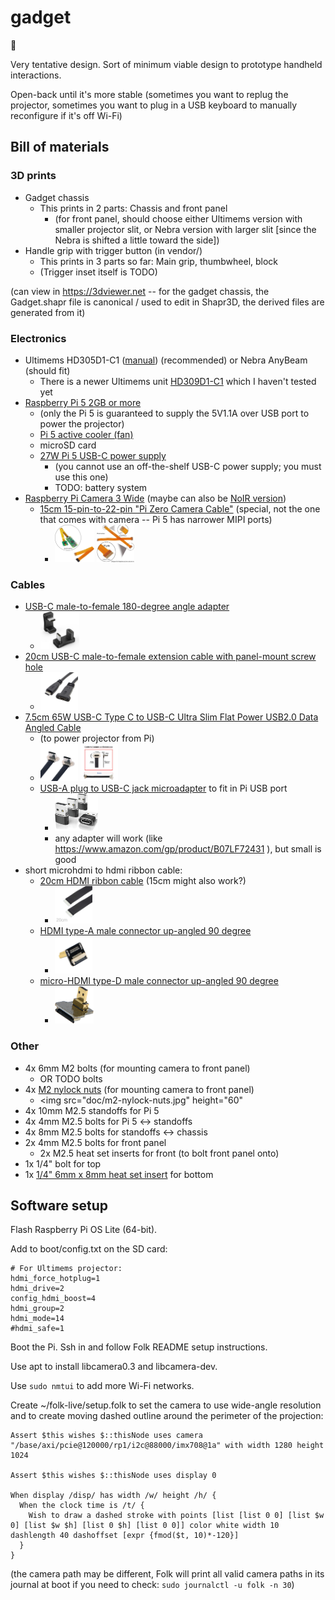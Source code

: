 # gadget
🔦

Very tentative design. Sort of minimum viable design to prototype
handheld interactions.

Open-back until it's more stable (sometimes you want to replug
the projector, sometimes you want to plug in a USB keyboard to
manually reconfigure if it's off Wi-Fi)

## Bill of materials

### 3D prints

- Gadget chassis
  - This prints in 2 parts: Chassis and front panel
    - (for front panel, should choose either Ultimems version with
      smaller projector slit, or Nebra version with larger slit [since
      the Nebra is shifted a little toward the side])
- Handle grip with trigger button (in vendor/)
  - This prints in 3 parts so far: Main grip, thumbwheel, block
  - (Trigger inset itself is TODO)

(can view in https://3dviewer.net -- for the gadget chassis, the
Gadget.shapr file is canonical / used to edit in Shapr3D, the derived
files are generated from it)

### Electronics

- Ultimems HD305D1-C1 ([manual](https://www.ultimems.com/download/hd305d1-c1_rev1_0_20231005_english/)) (recommended) or Nebra AnyBeam (should fit)
  - There is a newer Ultimems unit [HD309D1-C1](https://raspberry-pi.ksyic.com/main/index/pdp.id/1053/pdp.open/1053) which I haven't tested yet
- [Raspberry Pi 5 2GB or more](https://www.microcenter.com/product/683269/5;_Broadcom_BCM2712_Quad-Core_Cortex-A76;_2GB_LPDDR4X_RAM)
  - (only the Pi 5 is guaranteed to supply the 5V1.1A
    over USB port to power the projector)
  - [Pi 5 active cooler (fan)](https://www.microcenter.com/product/671930/5_Active_Cooler)
  - microSD card
  - [27W Pi 5 USB-C power supply](https://www.microcenter.com/product/671926/27W_USB-C_PSU_-_White)
    - (you cannot use an off-the-shelf USB-C power supply; you must
      use this one)
    - TODO: battery system
- [Raspberry Pi Camera 3
  Wide](https://www.microcenter.com/product/662018/raspberry-pi-camera-3-wide)
  (maybe can also be [NoIR version](https://www.microcenter.com/product/662019/Camera_3_Wide_NoIR))
  - [15cm 15-pin-to-22-pin "Pi Zero Camera
    Cable"](https://www.amazon.com/dp/B0716TB6X3) (special, not the
    one that comes with camera -- Pi 5 has narrower MIPI ports)
    - <img src="doc/pi-camera-cable-1.jpg" height="60"> <img src="doc/pi-camera-cable-2.jpg" height="60">

### Cables

- [USB-C male-to-female 180-degree angle
  adapter](https://www.amazon.com/gp/product/B0BXCTRN7F?ie=UTF8&psc=1)
  - <img src="doc/usbc-180.jpg" height="60">
- [20cm USB-C male-to-female extension cable with panel-mount screw
  hole](https://www.amazon.com/gp/product/B075P2FF7L?ie=UTF8&psc=1)
  - <img src="doc/usbc-ext.jpg" height="60">
- [7.5cm 65W USB-C Type C to USB-C Ultra Slim Flat Power USB2.0 Data Angled
Cable](https://www.amazon.com/gp/product/B0D25V9QYG?ie=UTF8&th=1)
  - (to power projector from Pi)
  - <img src="doc/usbc-short-1.jpg" height="60"> <img
    src="doc/usbc-short-2.jpg" height="60">
  - [USB-A plug to USB-C jack
    microadapter](https://www.adafruit.com/product/5461?gad_source=1) to fit
    in Pi USB port
    - <img src="doc/usbc-microadapter.jpg" height="60">
    - any adapter will work (like
      https://www.amazon.com/gp/product/B07LF72431 ), but small is good
- short microhdmi to hdmi ribbon cable:
  - [20cm HDMI ribbon cable](https://www.amazon.com/dp/B0C36GT7HC) (15cm
    might also work?)
    - <img src="doc/hdmi-cable.jpg" height="60">
  - [HDMI type-A male connector up-angled 90
    degree](https://www.amazon.com/dp/B0C36K9GT6)
    - <img src="doc/hdmi-a-connector.jpg" height="60">
  - [micro-HDMI type-D male connector up-angled 90
    degree](https://www.amazon.com/JSER-Angled-Degree-Multicopter-Photography/dp/B01M6VFMFG/)
    - <img src="doc/hdmi-micro-connector.jpg" height="60">


### Other

- 4x 6mm M2 bolts (for mounting camera to front panel)
  - OR TODO bolts
- 4x [M2 nylock nuts](https://www.amazon.com/dp/B07BCC3NJ2) (for
    mounting camera to front panel)
  - <img src="doc/m2-nylock-nuts.jpg" height="60"
- 4x 10mm M2.5 standoffs for Pi 5
- 4x 4mm M2.5 bolts for Pi 5 <-> standoffs
- 4x 8mm M2.5 bolts for standoffs <-> chassis
- 2x 4mm M2.5 bolts for front panel
  - 2x M2.5 heat set inserts for front (to bolt front panel onto)
- 1x 1/4" bolt for top
- 1x [1/4" 6mm x 8mm heat set insert](https://www.amazon.com/gp/product/B094H2269W/ref=ppx_yo_dt_b_search_asin_title?ie=UTF8&psc=1) for bottom

## Software setup

Flash Raspberry Pi OS Lite (64-bit).

Add to boot/config.txt on the SD card:

```
# For Ultimems projector:
hdmi_force_hotplug=1
hdmi_drive=2
config_hdmi_boost=4
hdmi_group=2
hdmi_mode=14
#hdmi_safe=1
```

Boot the Pi. Ssh in and follow Folk README setup instructions.

Use apt to install libcamera0.3 and libcamera-dev.

Use `sudo nmtui` to add more Wi-Fi networks.

Create ~/folk-live/setup.folk to set the camera to use wide-angle
resolution and to create moving dashed outline around the perimeter of
the projection:

```
Assert $this wishes $::thisNode uses camera "/base/axi/pcie@120000/rp1/i2c@88000/imx708@1a" with width 1280 height 1024

Assert $this wishes $::thisNode uses display 0

When display /disp/ has width /w/ height /h/ {
  When the clock time is /t/ {
    Wish to draw a dashed stroke with points [list [list 0 0] [list $w 0] [list $w $h] [list 0 $h] [list 0 0]] color white width 10 dashlength 40 dashoffset [expr {fmod($t, 10)*-120}]
  }
}
```

(the camera path may be different, Folk will print all valid camera paths
in its journal at boot if you need to check: `sudo journalctl -u folk -n 30`)
